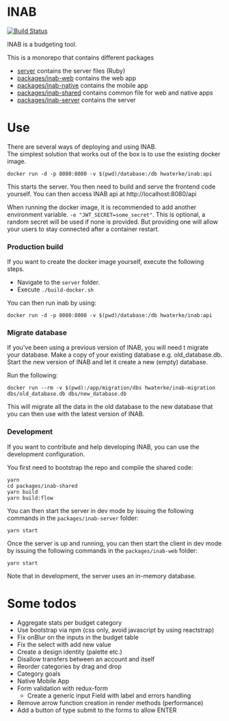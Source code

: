 # INAB

[![Build Status](https://travis-ci.org/hwaterke/inab.svg?branch=develop)](https://travis-ci.org/hwaterke/inab)

INAB is a budgeting tool.

This is a monorepo that contains different packages

* [server](server) contains the server files (Ruby)
* [packages/inab-web](packages/inab-web) contains the web app
* [packages/inab-native](packages/inab-native) contains the mobile app
* [packages/inab-shared](packages/inab-shared) contains common file for web and native apps
* [packages/inab-server](packages/inab-server) contains the server

# Use

There are several ways of deploying and using INAB.  
The simplest solution that works out of the box is to use the existing docker image.

```
docker run -d -p 8080:8080 -v $(pwd)/database:/db hwaterke/inab:api
```

This starts the server. You then need to build and serve the frontend code yourself.
You can then access INAB api at http://localhost:8080/api

When running the docker image, it is recommended to add another environment variable.
`-e "JWT_SECRET=some_secret"`.
This is optional, a random secret will be used if none is provided.
But providing one will allow your users to stay connected after a container restart.

### Production build

If you want to create the docker image yourself, execute the following steps.

* Navigate to the `server` folder.
* Execute `./build-docker.sh`

You can then run inab by using:

```
docker run -d -p 8080:8080 -v $(pwd)/database:/db hwaterke/inab:api
```

### Migrate database

If you've been using a previous version of INAB, you will need t migrate your database.
Make a copy of your existing database e.g. old_database.db.
Start the new version of INAB and let it create a new (empty) database.

Run the following:

```
docker run --rm -v $(pwd):/app/migration/dbs hwaterke/inab-migration dbs/old_database.db dbs/new_database.db
```

This will migrate all the data in the old database to the new database that you can then use with the latest version of INAB.

### Development

If you want to contribute and help developing INAB, you can use the development configuration.

You first need to bootstrap the repo and compile the shared code:

```
yarn
cd packages/inab-shared
yarn build
yarn build:flow
```

You can then start the server in dev mode by issuing the following commands in the `packages/inab-server` folder:

```
yarn start
```

Once the server is up and running, you can then start the client in dev mode by issuing the following commands in the `packages/inab-web` folder:

```
yarn start
```

Note that in development, the server uses an in-memory database.

# Some todos

* Aggregate stats per budget category
* Use bootstrap via npm (css only, avoid javascript by using reactstrap)
* Fix onBlur on the inputs in the budget table
* Fix the select with add new value
* Create a design identity (palette etc.)
* Disallow transfers between an account and itself
* Reorder categories by drag and drop
* Category goals
* Native Mobile App
* Form validation with redux-form
  * Create a generic input Field with label and errors handling
* Remove arrow function creation in render methods (performance)
* Add a button of type submit to the forms to allow ENTER
